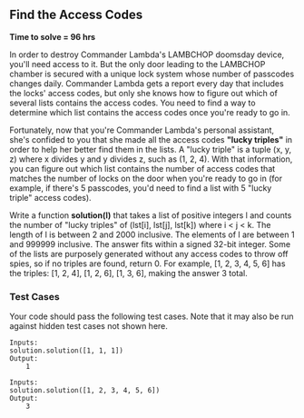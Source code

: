 ## Find the Access Codes
**Time to solve = 96 hrs**

In order to destroy Commander Lambda's LAMBCHOP doomsday device, you'll need access to it. But the only door leading to the LAMBCHOP chamber is secured with a unique lock system whose number of passcodes changes daily. Commander Lambda gets a report every day that includes the locks' access codes, but only she knows how to figure out which of several lists contains the access codes. You need to find a way to determine which list contains the access codes once you're ready to go in.

Fortunately, now that you're Commander Lambda's personal assistant, she's confided to you that she made all the access codes **"lucky triples"** in order to help her better find them in the lists. A "lucky triple" is a tuple (x, y, z) where x divides y and y divides z, such as (1, 2, 4). With that information, you can figure out which list contains the number of access codes that matches the number of locks on the door when you're ready to go in (for example, if there's 5 passcodes, you'd need to find a list with 5 "lucky triple" access codes).

Write a function **solution(l)** that takes a list of positive integers l and counts the number of "lucky triples" of (lst[i], lst[j], lst[k]) where i < j < k. The length of l is between 2 and 2000 inclusive. The elements of l are between 1 and 999999 inclusive. The answer fits within a signed 32-bit integer. Some of the lists are purposely generated without any access codes to throw off spies, so if no triples are found, return 0. For example, [1, 2, 3, 4, 5, 6] has the triples: [1, 2, 4], [1, 2, 6], [1, 3, 6], making the answer 3 total.

### Test Cases
Your code should pass the following test cases. Note that it may also be run against hidden test cases not shown here.
	
	Inputs:
	solution.solution([1, 1, 1])
	Output:
		1
	
	Inputs:
	solution.solution([1, 2, 3, 4, 5, 6])
	Output:
		3
